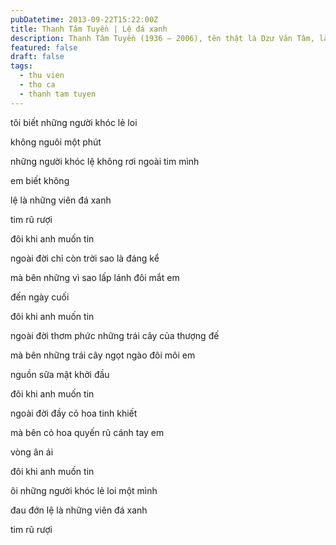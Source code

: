 ```yaml
---
pubDatetime: 2013-09-22T15:22:00Z
title: Thanh Tâm Tuyền | Lệ đá xanh
description: Thanh Tâm Tuyền (1936 – 2006), tên thật là Dzư Văn Tâm, là một nhà thơ, nhà văn người Việt nổi tiếng, được biết đến với những cách tân thơ ca táo bạo.
featured: false
draft: false
tags:
  - thu vien
  - tho ca
  - thanh tam tuyen
---
```


tôi biết những người khóc lẻ loi

không nguôi một phút

những người khóc lệ không rơi ngoài tim mình

em biết không

lệ là những viên đá xanh

tim rũ rượi

đôi khi anh muốn tin

ngoài đời chỉ còn trời sao là đáng kể

mà bên những vì sao lấp lánh đôi mắt em

đến ngày cuối

đôi khi anh muốn tin

ngoài đời thơm phức những trái cây của thượng đế

mà bên những trái cây ngọt ngào đôi môi em

nguồn sữa mật khởi đầu

đôi khi anh muốn tin

ngoài đời đầy cỏ hoa tinh khiết

mà bên cỏ hoa quyến rũ cánh tay em

vòng ân ái

đôi khi anh muốn tin

ôi những người khóc lẻ loi một mình

đau đớn lệ là những viên đá xanh

tim rũ rượi
